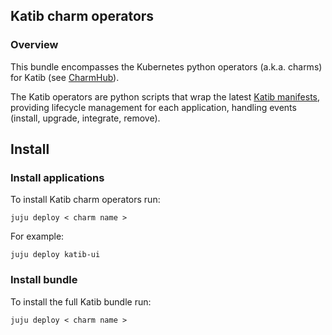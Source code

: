 ## Katib charm operators
### Overview
This bundle encompasses the Kubernetes python operators (a.k.a. charms) for Katib (see [CharmHub](https://charmhub.io/?q=katib)). 

The Katib operators are python scripts that wrap the latest [Katib manifests](https://github.com/kubeflow/manifests/tree/master/katib), providing lifecycle management for each application, handling events (install, upgrade, integrate, remove). 

## Install

### Install applications
To install Katib charm operators run:
```
juju deploy < charm name >
```

For example: 
```
juju deploy katib-ui
```

### Install bundle 
To install the full Katib bundle run:
```
juju deploy < charm name >
```
